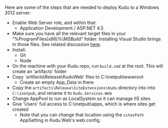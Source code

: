 Here are some of the steps that are needed to deploy Kudu to a Windows 2012 server:

- Enable Web Server role, and within that:
  - Application Development / ASP.NET 4.5
- Make sure you have all the relevant target files in your "%ProgramFiles(x86)%\MSBuild" folder. Installing Visual Studio brings in those files. See related discussion [here](http://stackoverflow.com/questions/3980909/microsoft-webapplication-targets-was-not-found-on-the-build-server-whats-your).
- Install:
  - Git
  - Node
- On the machine with your Kudu repo, run `build.cmd` at the root. This will create an 'artifacts' folder
- Copy `artifacts\Release\KuduWeb' files to C:\inetpub\wwwroot
  - Create an empty App_Data in there
- Copy the `artifacts\Release\SiteExtensions\Kudu` directory into into `C:\inetpub`, and rename it to `Kudu.Services.Web`
- Change AppPool to run as LocalSystem so it can manage IIS sites
- Give 'Users' full access to C:\inetpub\apps, which is where sites get created
  - Note that you can change that location using the `sitesPath` AppSetting in Kudu.Web's web.config.